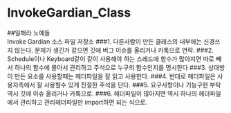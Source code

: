 # InvokeGardian_Class
##일해라 노예들<br/>Invoke Gardian 소스 파일 저장소
###1. 다른사람이 만든 클래스의 내부에는 신경쓰지 않는다. 문제가 생긴거 같으면 깃에 버그 이슈를 올리거나 카톡으로 연락.
###2. Schedule이나 Keyboard같이 같이 사용해야 하는 스레드에 함수가 많아지면 따로 빼서 하나의 함수에 몰아서 관리하고 주석으로 누구의 함수인지를 명시한다
###3. 상대방이 만든 요소를 사용할때는 헤더파일을 잘 읽고 사용한다.
###4. 반대로 헤더파일은 사용자측에서 잘 사용할수 있게 친절한 주석을 단다.
###5. 요구사항이나 기능구현 부탁 역시 깃에 이슈 올리거나 카톡으로.
###6. 헤더파일이 많아지면 역시 하나의 헤더파일에서 관리하고 관리헤더파일만 import하면 되는 식으로.
